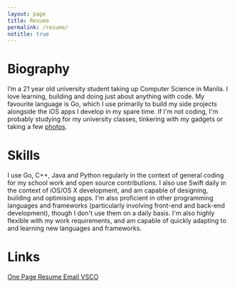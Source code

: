 ```yaml
---
layout: page
title: Resume
permalink: /resume/
notitle: true
---
```

# Biography
I’m a 21 year old university student taking up Computer Science in Manila. I love learning, building and doing just about anything with code. My favourite language is Go, which I use primarily to build my side projects alongside the iOS apps I develop in my spare time. If I'm not coding, I'm probably studying for my university classes, tinkering with my gadgets or taking a few [photos](http://diezcami.vsco.co).

# Skills
I use Go, C++, Java and Python regularly in the context of general coding for my school work and open source contributions. I also use Swift daily in the context of iOS/OS X development, and am capable of designing, building and optimising apps. I'm also proficient in other programming languages and frameworks (particularly involving front-end and back-end development), though I don't use them on a daily basis. I'm also highly flexible with my work requirements, and am capable of quickly adapting to and learning new languages and frameworks.

# Links
<div style="text-align: left">
    <a class="resume" href="{{ site.baseurl }}/resources/content/resume.pdf" target="_blank">
      <i class="fa fa-download"></i> One Page Resume
    </a>
    <a class="link" href="mailto:diezcami@gmail.com" target="_blank">
      <i class="fa fa-envelope"></i> Email
    </a> 
    <a class="link" href='http://diezcami.vsco.co' target="_blank">
      <i class="fa fa-camera-retro"></i> VSCO
    </a> 
    <!-- 
    <a class="link" href='http://twitter.com' target="_blank">
      <i class="fa fa-twitter"></i> Twitter
    </a> -->
</div>
